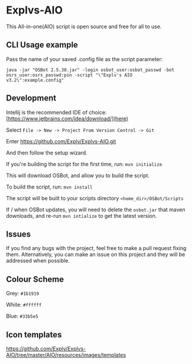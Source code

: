 # Explvs-AIO
This All-in-one(AIO) script is open source and free for all to use.

## CLI Usage example

Pass the name of your saved .config file as the script parameter:

`java -jar "OSBot 2.5.38.jar" -login osbot_user:osbot_passwd -bot osrs_user:osrs_passwd:pin -script "\"Explv's AIO v3.2\":example.config"`


## Development
Intellij is the recommended IDE of choice:[https://www.jetbrains.com/idea/download/](here)

Select `File -> New -> Project From Version Control -> Git`

Enter https://github.com/Explv/Explvs-AIO.git

And then follow the setup wizard.

If you're building the script for the first time, run: `mvn initialize`

This will download OSBot, and allow you to build the script.

To build the script, run: `mvn install`

The script will be built to your scripts directory `<home_dir>/OSBot/Scripts`

If / when OSBot updates, you will need to delete the `osbot.jar` that maven downloads, and re-run `mvn intialize` to get the latest version.

## Issues
If you find any bugs with the project, feel free to make a pull request fixing them. Alternatively, you can make an issue on this project and they will be addressed when possible.

## Colour Scheme

Grey: `#1b1919`

White: `#ffffff`

Blue: `#33b5e5`

## Icon templates

https://github.com/Explv/Explvs-AIO/tree/master/AIO/resources/images/templates
